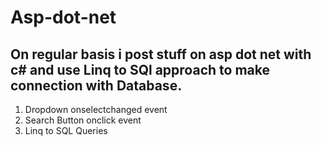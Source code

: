 # Asp-dot-net
## On regular basis i post stuff on asp dot net with c# and use Linq to SQl approach to make connection with Database.

1. Dropdown onselectchanged event
2. Search Button onclick event
3. Linq to SQL Queries
